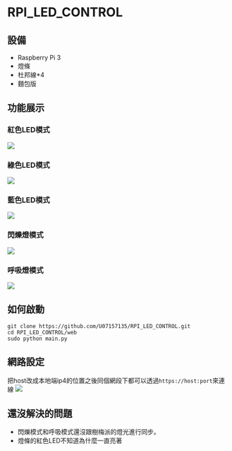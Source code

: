 # RPI_LED_CONTROL

## 設備
* Raspberry Pi 3
* 燈條
* 杜邦線*4
* 麵包版

## 功能展示
### 紅色LED模式
![](https://github.com/U07157135/RPI_LED_CONTROL/blob/main/img/r.gif?raw=true)
### 綠色LED模式
![](https://github.com/U07157135/RPI_LED_CONTROL/blob/main/img/g.gif?raw=true)
### 藍色LED模式
![](https://github.com/U07157135/RPI_LED_CONTROL/blob/main/img/b.gif?raw=true)
### 閃爍燈模式
![](https://github.com/U07157135/RPI_LED_CONTROL/blob/main/img/shining.gif?raw=true)
### 呼吸燈模式
![](https://github.com/U07157135/RPI_LED_CONTROL/blob/main/img/breath.gif?raw=true)
## 如何啟動
```
git clone https://github.com/U07157135/RPI_LED_CONTROL.git
cd RPI_LED_CONTROL/web
sudo python main.py
```
## 網路設定
把host改成本地端ip4的位置之後同個網段下都可以透過```https://host:port```來連線
![](https://i.imgur.com/OgmW9ec.png)

## 還沒解決的問題
* 閃爍模式和呼吸模式還沒跟樹梅派的燈光進行同步。
* 燈條的紅色LED不知道為什麼一直亮著

